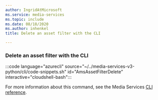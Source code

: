 ```yaml
---
author: IngridAtMicrosoft
ms.service: media-services
ms.topic: include
ms.date: 08/18/2020
ms.author: inhenkel
title: Delete an asset filter with the CLI

---
```


<!--Delete an asset filter CLI-->

### Delete an asset filter with the CLI

:::code language="azurecli" source="~/../media-services-v3-python/cli/code-snippets.sh" id="AmsAssetFilterDelete" interactive="cloudshell-bash":::

For more information about this command, see the Media Services [CLI reference](/cli/azure/ams/asset-filter?view=azure-cli-latest#az-ams-asset-filter-delete&preserve-view=true).
